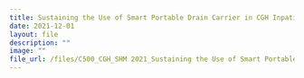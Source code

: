 ```yaml
---
title: Sustaining the Use of Smart Portable Drain Carrier in CGH Inpatient Wards
date: 2021-12-01
layout: file
description: ""
image: ""
file_url: /files/C500_CGH_SHM 2021_Sustaining the Use of Smart Portable Drain Carrier.pdf
---
```

